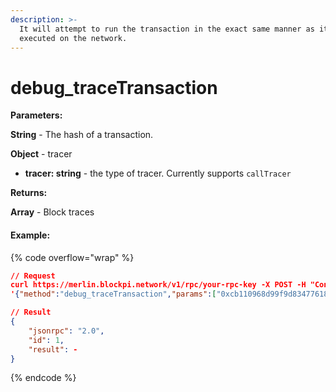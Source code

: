 ```yaml
---
description: >-
  It will attempt to run the transaction in the exact same manner as it was
  executed on the network.
---
```


# debug\_traceTransaction

**Parameters:**

**String** - The hash of a transaction.

**Object** - tracer

* **tracer: string** - the type of tracer. Currently supports `callTracer`

**Returns:**

**Array** - Block traces

#### Example:

{% code overflow="wrap" %}
```json
// Request
curl https://merlin.blockpi.network/v1/rpc/your-rpc-key -X POST -H "Content-Type: application/json" --data 
'{"method":"debug_traceTransaction","params":["0xcb110968d99f9d83477618b611659220c581c51ab64e1c01025976460effff3e", {"tracer": "callTracer"}],"id":1,"jsonrpc":"2.0"}'

// Result
{
    "jsonrpc": "2.0",
    "id": 1,
    "result": -
}
```
{% endcode %}
